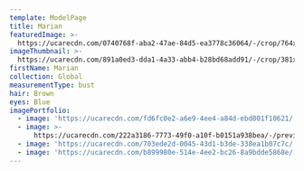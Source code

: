 ```yaml
---
template: ModelPage
title: Marian
featuredImage: >-
  https://ucarecdn.com/0740768f-aba2-47ae-84d5-ea3778c36064/-/crop/764x474/0,0/-/preview/
imageThumbnail: >-
  https://ucarecdn.com/891a0ed3-dda1-4a33-abb4-b28bd68add91/-/crop/381x475/14,0/-/preview/
firstName: Marian
collection: Global
measurementType: bust
hair: Brown
eyes: Blue
imagePortfolio:
  - image: 'https://ucarecdn.com/fd6fc0e2-a6e9-4ee4-a84d-ebd001f10621/'
  - image: >-
      https://ucarecdn.com/222a3186-7773-49f0-a10f-b0151a938bea/-/preview/-/rotate/90/
  - image: 'https://ucarecdn.com/703ede2d-0045-43d1-b3de-338ea1b07c7c/'
  - image: 'https://ucarecdn.com/b899980e-514e-4ee2-bc26-8a9bdde5868e/'
---
```


